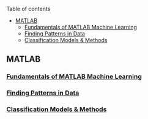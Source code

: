 Table of contents

- [MATLAB](#matlab)
  - [Fundamentals of MATLAB Machine Learning](#fundamentals-of-matlab-machine-learning)
  - [Finding Patterns in Data](#finding-patterns-in-data)
  - [Classification Models & Methods](#classification-models--methods)

## MATLAB

### [Fundamentals of MATLAB Machine Learning](https://github.com/ponte-vecchio/machinelearning/blob/main/MATLAB/ML_mat_01_fundamental_tools_in_matlab_machine_learning.md)

### [Finding Patterns in Data](https://github.com/ponte-vecchio/machinelearning/blob/main/MATLAB/ML_mat_02_finding_patterns_in_data.md)

### [Classification Models & Methods]()
